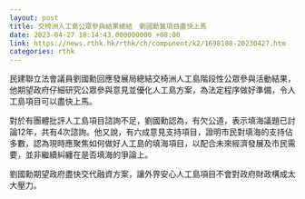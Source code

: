 ```yaml
---
layout: post
title: 交椅洲人工島公眾參與結果總結　劉國勳冀項目盡快上馬
date: 2023-04-27 18:14:43.000000000 +08:00
link: https://news.rthk.hk/rthk/ch/component/k2/1698180-20230427.htm
categories: rthk
---
```


民建聯立法會議員劉國勳回應發展局總結交椅洲人工島階段性公眾參與活動結果，他期望政府仔細研究公眾參與意見並優化人工島方案，為法定程序做好準備，令人工島項目可以盡快上馬。

對於有團體批評人工島項目諮詢不足，劉國勳認為，有欠公道，表示填海議題已討論12年，共有4次諮詢。他又說，有六成意見支持項目，證明市民對填海的支持佔多數，認為現時應聚焦如何做好人工島的填海項目，以配合未來經濟發展及市民需要，並非繼續糾纏在是否填海的爭論上。

劉國勳期望政府盡快交代融資方案，讓外界安心人工島項目不會對政府財政構成太大壓力。
